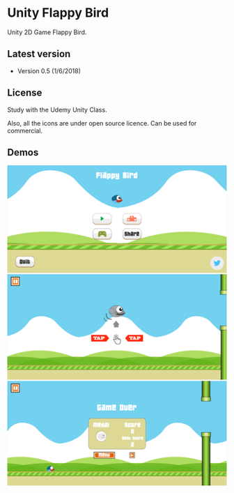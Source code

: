 # Unity Flappy Bird
Unity 2D Game Flappy Bird.

Latest version
---
- Version 0.5  (1/6/2018)

License
---

Study with the Udemy Unity Class.

Also, all the icons are under open source licence.
Can be used for commercial.

## Demos
![demo_1](Resources/demo_1.PNG)
![demo_2](Resources/demo_2.PNG)
![demo_3](Resources/demo_3.PNG)
